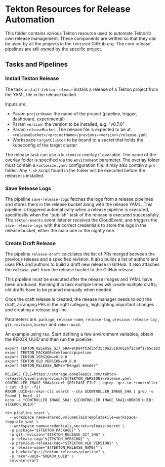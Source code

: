# Tekton Resources for Release Automation

This folder contains various Tekton resource used to automate Tekton's own
release management. These components are written so that they can be used by
all the projects in the `tektoncd` GitHub org.
The core release pipelines are still owned by the specific project.

## Tasks and Pipelines

### Install Tekton Release

The task `install-tekton-release` installs a release of a Tekton project from the YAML file in the
release bucket.

Inputs are:

- Param `projectName`: the name of the project (pipeline, trigger,
dashboard, experimental)
- Param `version`: the version to be installed, e.g. "v0.7.0"
- Param `releaseBucket`. The release file
is expected to be at `<releaseBucket>/<projectName>/previous/<version>/release.yaml`
- Workspace `targetCluster` to be bound to a secret that holds the kubeconfig of the target cluster

The release task can use a `kustomize` overlay if available. The name of the
overlay folder is specified via the `environment` parameter.
The overlay folder must contain a `kustomize.yaml` configuration file. It may
also contain a `pre` folder. Any `*.sh` script found in the folder will be
executed before the release is installed.

### Save Release Logs

The pipeline `save-release-logs` fetches the logs from a release pipelines
and stores them in the release bucket along with the release YAML.
This pipeline is triggered automatically when a release pipeline is executed,
specifically when the "publish" task of the release is executed successfully.
The `tekton-events` event listener receives the CloudEvent, and triggers
the `save-release-logs` with the correct credentials to store the logs
in the release bucket, either the main one or the nightly one.

### Create Draft Release

The pipeline `release-draft` calculates the list of PRs merged between the
previous release and a specified revision. It also builds a list of authors and
uses PRs and authors to build a draft new release in GitHub. It also attaches
the `release.yaml` from the release bucket to the GitHub release.

This pipeline must be executed after the release images and YAML have been
produced. Running this task multiple times will create multiple drafts; old
drafts have to be pruned manually when needed.

Once the draft release is created, the release manager needs to edit the draft,
arranging PRs in the right category, highlighting important changes and creating
a release tag line.

Parameters are: `package`, `release-name`, `release-tag`, `previous-release-tag`
, `git-revision`, `bucket` and `rekor-uuid`.

An example using `tkn`. Start defining a few environment variables, obtain the
REKOR_UUID and then run the pipeline:

```shell
export TEKTON_RELEASE_GIT_SHA=9c884fb3d3bf35c0a251936626f2ca9f17b5c183
export TEKTON_PACKAGE=tektoncd/pipeline
export TEKTON_VERSION=v0.9.0
export TEKTON_OLD_VERSION=v0.8.0
export TEKTON_RELEASE_NAME="Bengal Bender"

RELEASE_FILE=https://storage.googleapis.com/tekton-releases/pipeline/previous/${TEKTON_VERSION}/release.yaml
CONTROLLER_IMAGE_SHA=$(curl $RELEASE_FILE | egrep 'gcr.io.*controller' | cut -d'@' -f2)
REKOR_UUID=$(rekor-cli search --sha $CONTROLLER_IMAGE_SHA | grep -v Found | head -1)
echo -e "CONTROLLER_IMAGE_SHA: ${CONTROLLER_IMAGE_SHA}\nREKOR_UUID: ${REKOR_UUID}"

tkn pipeline start \
  --workspace name=shared,volumeClaimTemplateFile=workspace-template.yaml \
  --workspace name=credentials,secret=release-secret \
  -p package="${TEKTON_PACKAGE}" \
  -p git-revision="$TEKTON_RELEASE_GIT_SHA" \
  -p release-tag="${TEKTON_VERSION}" \
  -p previous-release-tag="${TEKTON_OLD_VERSION}" \
  -p release-name="${TEKTON_RELEASE_NAME}" \
  -p bucket="gs://tekton-releases/pipeline" \
  -p rekor-uuid="$REKOR_UUID" \
  release-draft
```
